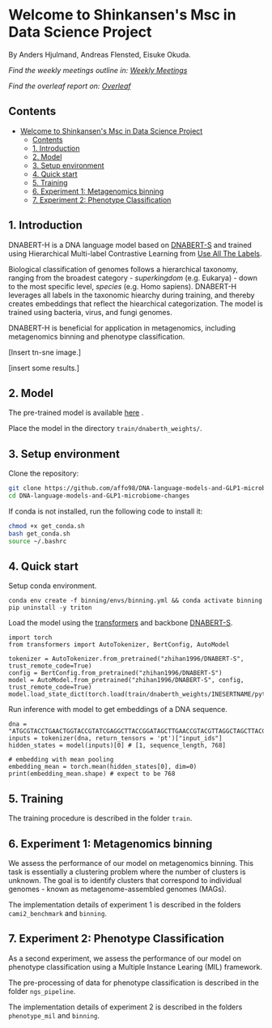 # Welcome to Shinkansen's Msc in Data Science Project
By Anders Hjulmand, Andreas Flensted, Eisuke Okuda.

*Find the weekly meetings outline in: [Weekly Meetings](weekly_meetings/README.md)*

*Find the overleaf report on: [Overleaf](https://www.overleaf.com/project/679796b5a02b660e4f96beff)* 


## Contents

- [Welcome to Shinkansen's Msc in Data Science Project](#welcome-to-shinkansens-msc-in-data-science-project)
  - [Contents](#contents)
  - [1. Introduction](#1-introduction)
  - [2. Model](#2-model)
  - [3. Setup environment](#3-setup-environment)
  - [4. Quick start](#4-quick-start)
  - [5. Training](#5-training)
  - [6. Experiment 1: Metagenomics binning](#6-experiment-1-metagenomics-binning)
  - [7. Experiment 2: Phenotype Classification](#7-experiment-2-phenotype-classification)

## 1. Introduction
DNABERT-H is a DNA language model based on [DNABERT-S](https://github.com/MAGICS-LAB/DNABERT_S) and trained using Hierarchical Multi-label Contrastive Learning from [Use All The Labels](https://arxiv.org/abs/2204.13207).


Biological classification of genomes follows a hierarchical taxonomy, ranging from the broadest category - *superkingdom* (e.g. Eukarya) - down to the most specific level, *species* (e.g. Homo sapiens). DNABERT-H leverages all labels in the taxonomic hiearchy during training, and thereby creates embeddings that reflect the hiearchical categorization. The model is trained using bacteria, virus, and fungi genomes.

DNABERT-H is beneficial for application in metagenomics, including metagenomics binning and phenotype classification.  

[Insert tn-sne image.]

[insert some results.]




## 2. Model

The pre-trained model is available [here](https://figshare.com/articles/dataset/DNABERT-H-2M/29145308) . 

Place the model in the directory `train/dnaberth_weights/`.


## 3. Setup environment

Clone the repository:
```bash
git clone https://github.com/affo98/DNA-language-models-and-GLP1-microbiome-changes.git
cd DNA-language-models-and-GLP1-microbiome-changes
```

If conda is not installed, run the following code to install it:
```bash
chmod +x get_conda.sh
bash get_conda.sh
source ~/.bashrc
```

## 4. Quick start

Setup conda environment.

```
conda env create -f binning/envs/binning.yml && conda activate binning 
pip uninstall -y triton
```

Load the model using the [transformers](https://github.com/huggingface/transformers) and backbone [DNABERT-S](https://github.com/MAGICS-LAB/DNABERT_S).

```
import torch
from transformers import AutoTokenizer, BertConfig, AutoModel

tokenizer = AutoTokenizer.from_pretrained("zhihan1996/DNABERT-S", trust_remote_code=True)
config = BertConfig.from_pretrained("zhihan1996/DNABERT-S")
model = AutoModel.from_pretrained("zhihan1996/DNABERT-S", config, trust_remote_code=True)
model.load_state_dict(torch.load(train/dnaberth_weights/INESERTNAME/pytorch_model.bin))
```

Run inference with model to get embeddings of a DNA sequence.

```
dna = "ATGCGTACCTGAACTGGTACCGTATCGAGGCTTACCGGATAGCTTGAACCGTACGTTAGGCTAGCTTACGGAATGCCGT"
inputs = tokenizer(dna, return_tensors = 'pt')["input_ids"]
hidden_states = model(inputs)[0] # [1, sequence_length, 768]

# embedding with mean pooling
embedding_mean = torch.mean(hidden_states[0], dim=0)
print(embedding_mean.shape) # expect to be 768
```

## 5. Training

The training procedure is described in the folder `train`. 



## 6. Experiment 1: Metagenomics binning

We assess the performance of our model on metagenomics binning. This task is essentially a clustering problem where the number of clusters is unknown. The goal is to identify clusters that correspond to individual genomes - known as metagenome-assembled genomes (MAGs).

The implementation details of experiment 1 is described in the folders `cami2_benchmark` and `binning`.


## 7. Experiment 2: Phenotype Classification

As a second experiment, we assess the performance of our model on phenotype classification using a Multiple Instance Learing (MIL) framework. 

The pre-processing of data for phenotype classification is described in the folder `ngs_pipeline`.

The implementation details of experiment 2 is described in the folders `phenotype_mil` and `binning`.




